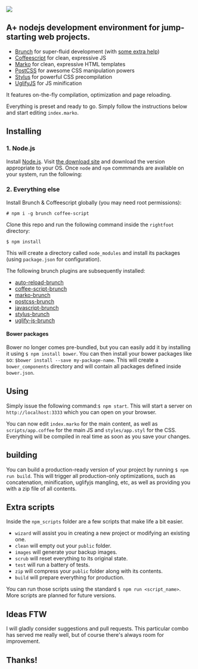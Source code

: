 <img src="http://i1039.photobucket.com/albums/a472/bkuri/g4204_zpsgxzdynlo.png">

A+ nodejs development environment for jump-starting web projects.
-----------------------------------------------------------------

-	[Brunch](http://brunch.io) for super-fluid development (with [some extra help](#brunch)\)
-	[Coffeescript](http://coffeescript.org) for clean, expressive JS
-	[Marko](http://markojs.com) for clean, expressive HTML templates
-	[PostCSS](http://postcss.org) for awesome CSS manipulation powers
-	[Stylus](https://learnboost.github.io/stylus/) for powerful CSS precompilation
-	[UglifyJS](http://lisperator.net/uglifyjs) for JS minification

It features on-the-fly compilation, optimization and page reloading.

Everything is preset and ready to go. Simply follow the instructions below and start editing `index.marko`.

Installing
----------

### 1. Node.js

Install [Node.js](http://nodejs.org). Visit [the download site](http://nodejs.org/download/) and download the version appropriate to your OS. Once `node` and `npm` commmands are available on your system, run the following:

### 2. Everything else

Install Brunch & Coffeescript globally (you may need root permissions):

`# npm i -g brunch coffee-script`

Clone this repo and run the following command inside the `rightfoot` directory:

`$ npm install`

This will create a directory called `node_modules` and install its packages (using `package.json` for configuration).

<a name="brunch"></a>The following brunch plugins are subsequently installed:

-	[auto-reload-brunch](https://github.com/brunch/auto-reload-brunch)
-	[coffee-script-brunch](https://github.com/brunch/coffee-script-brunch)
-	[marko-brunch](https://github.com/bkuri/marko-brunch)
-	[postcss-brunch](https://github.com/iamvdo/postcss-brunch)
-	[javascript-brunch](https://github.com/brunch/javascript-brunch)
-	[stylus-brunch](https://github.com/brunch/stylus-brunch)
-	[uglify-js-brunch](https://github.com/brunch/uglify-js-brunch)

#### Bower packages

Bower no longer comes pre-bundled, but you can easily add it by installing it using `$ npm install bower`. You can then install your bower packages like so: `$bower install --save my-package-name`. This will create a `bower_components` directory and will contain all packages defined inside `bower.json`.

Using
-----

Simply issue the following command:`$ npm start`. This will start a server on `http://localhost:3333` which you can open on your browser.

You can now edit `index.marko` for the main content, as well as `scripts/app.coffee` for the main JS and `styles/app.styl` for the CSS. Everything will be compiled in real time as soon as you save your changes.

building
---------

You can build a production-ready version of your project by running `$ npm run build`. This will trigger all production-only optimizations, such as concatenation, minification, uglifyjs mangling, etc, as well as providing you with a zip file of all contents.

Extra scripts
-------------

Inside the `npm_scripts` folder are a few scripts that make life a bit easier.

-	`wizard` will assist you in creating a new project or modifying an existing one.
-	`clean` will empty out your `public` folder.
-	`images` will generate your backup images.
-	`scrub` will reset everything to its original state.
-	`test` will run a battery of tests.
-	`zip` will compress your `public` folder along with its contents.
-	`build` will prepare everything for production.

You can run those scripts using the standard `$ npm run <script_name>`. More scripts are planned for future versions.

Ideas FTW
---------

I will gladly consider suggestions and pull requests. This particular combo has served me really well, but of course there's always room for improvement.

Thanks!
-------

